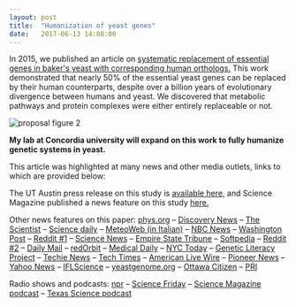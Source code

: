 ```yaml
---
layout: post
title:  "Humanization of yeast genes"
date:   2017-06-13 14:08:00
---
```

In 2015, we published an article on [systematic replacement of essential genes in baker's yeast with corresponding human orthologs.](http://www.sciencemag.org/content/348/6237/921.full) This work demonstrated that nearly 50% of the essential yeast genes can be replaced by their human counterparts, despite over a billion years of evolutionary divergence between humans and yeast. We discovered that metabolic pathways and protein complexes were either entirely replaceable or not.

![proposal figure 2](https://user-images.githubusercontent.com/28112083/27707719-f7648a2a-5cdb-11e7-999b-c2f48c818fbd.png)

**My lab at Concordia university will expand on this work to fully humanize genetic systems in yeast.** 

This article was highlighted at many news and other media outlets, links to which are provided below:

The UT Austin press release on this study is [available here,](https://cns.utexas.edu/news/partly-human-yeast-show-a-common-ancestor-s-lasting-legacy) and Science Magazine published a news feature on this study [here.](http://news.sciencemag.org/biology/2015/05/yeast-can-live-human-genes)

Other news features on this paper: [phys.org](http://phys.org/news/2015-05-partly-human-yeast-common-ancestor.html) – [Discovery News](http://news.discovery.com/human/genetics/newly-created-fungus-is-part-human-part-yeast-150521.htm) – [The Scientist](http://www.the-scientist.com/?articles.view/articleNo/43043/title/Human-Genes-Can-Save-Yeast/) – [Science daily](http://www.sciencedaily.com/releases/2015/05/150521143924.htm) – [MeteoWeb (in Italian)](http://www.meteoweb.eu/2015/05/uomo-e-lievito-cugini-nel-loro-dna-centinaia-di-geni-simili/448464/) – [NBC News](http://www.nbcnews.com/science/science-news/yeast-human-dna-raises-new-genetic-possibilities-n362861) – [Washington Post](http://www.washingtonpost.com/news/speaking-of-science/wp/2015/05/22/scientists-give-yeast-human-genes-to-show-how-much-we-have-in-common/) – [Reddit #1](http://www.reddit.com/r/science/comments/36vgqr/in_a_new_study_researchers_report_successfully/) – [Science News](https://www.sciencenews.org/article/billion-years-evolution-doesn%E2%80%99t-change-some-genes) – [Empire State Tribune](http://www.esbtrib.com/2015/05/22/13086/yeast-and-humans-share-the-same-genetic-links/) – [Softpedia](http://news.softpedia.com/news/Laboratory-Made-Fungus-Is-Part-Human-482053.shtml) – [Reddit #2](http://www.reddit.com/r/science/comments/36ykw6/400_genes_in_yeast_found_to_be_replaceable_with/) – [Daily Mail](http://www.dailymail.co.uk/sciencetech/article-3093411/Meet-family-Scientists-create-strain-yeast-fungus-HUMAN.html) – [redOrbit](http://www.redorbit.com/news/science/1113396438/researchers-create-human-yeast-hybrid-to-study-genetics/) – [Medical Daily](http://www.medicaldaily.com/human-yeast-hybrids-may-bring-new-insights-genetic-diseases-334764) – [NYC Today](http://nycity.today/content/282059-humans-and-yeast-continue-share-genes-researchers-say) – [Genetic Literacy Project](http://www.geneticliteracyproject.org/2015/05/22/no-offense-but-youre-not-that-genetically-different-from-yeast/) – [Techie News](http://www.techienews.co.uk/9731669/some-of-our-genes-are-same-as-that-of-yeast/) – [Tech Times](http://www.techtimes.com/articles/54685/20150521/you-and-a-loaf-of-bread-have-something-in-common-genetically-that-is.htm) – [American Live Wire](http://americanlivewire.com/2015-05-23-why-is-a-human-being-like-a-loaf-of-bread-the-why/) – [Pioneer News](http://www.piercepioneer.com/university-of-texas-study-finds-genetic-similarities-between-yeast-and-humans/41174) – [Yahoo News](https://ca.news.yahoo.com/blogs/geekquinox/-partly-human-yeast--may-hold-key-to-some-genetic-diseases-145639883.html#more-id) – [IFLScience](http://www.iflscience.com/health-and-medicine/could-yeast-be-new-hero-biomedical-research) – [yeastgenome.org](http://www.yeastgenome.org/yeast-are-people-too) – [Ottawa Citizen](http://ottawacitizen.com/news/national/be-kind-to-yeast-its-not-really-that-different-from-us-scientist-say) – [PRI](http://www.pri.org/stories/2015-06-11/new-study-might-make-you-look-your-morning-toast-little-differently)

Radio shows and podcasts:  [npr](http://www.npr.org/sections/health-shots/2015/05/21/408322187/you-and-yeast-have-more-in-common-than-you-might-think) – [Science Friday](http://www.sciencefriday.com/segments/were-at-least-a-little-like-yeast/) – [Science Magazine podcast](http://news.sciencemag.org/scientific-community/2015/05/podcast-yeast-human-genes-gender-bias-science-and-impact-climate-change) – [Texas Science podcast](https://cns.utexas.edu/point/beauty-and-the-yeast)


